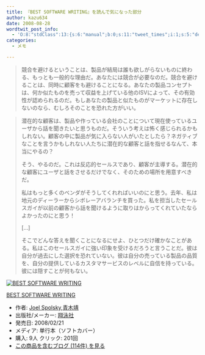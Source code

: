 ```yaml
---
title: 『BEST SOFTWARE WRITING』を読んで気になった部分
author: kazu634
date: 2008-08-28
wordtwit_post_info:
  - 'O:8:"stdClass":13:{s:6:"manual";b:0;s:11:"tweet_times";i:1;s:5:"delay";i:0;s:7:"enabled";i:1;s:10:"separation";s:2:"60";s:7:"version";s:3:"3.7";s:14:"tweet_template";b:0;s:6:"status";i:2;s:6:"result";a:0:{}s:13:"tweet_counter";i:2;s:13:"tweet_log_ids";a:1:{i:0;i:4237;}s:9:"hash_tags";a:0:{}s:8:"accounts";a:1:{i:0;s:7:"kazu634";}}'
categories:
  - メモ

---
```

<div class="section">
<blockquote>
<p>
      競合を避けるということは、製品が結局は誰も欲しがらないものに終わる、もっとも一般的な理由だ。あなたには競合が必要なのだ。競合を避けることは、同時に顧客をも避けることになる。あなたの製品コンセプトは、何か似たものを売って収益を上げている他のISVによって、その有効性が認められるのだ。もしあなたの製品と似たものがマーケットに存在しないのなら、むしろそのことを恐れた方がいい。
</p>
</blockquote>
  
<blockquote>
<p>
      潜在的な顧客は、製品や作っている会社のことについて現在使っているユーザから話を聞きたいと思うものだ。そういう考えは怖く感じられるかもしれない。顧客の中に製品が気に入らない人がいたとしたら？ネガティブなことを言うかもしれない人たちに潜在的な顧客と話を指せるなんて、本当にやるの？
</p>
    
<p>
      そう、やるのだ。これは反応的セールスであり、顧客が主導する。潜在的な顧客にユーザと話をさせるだけでなく、そのための場所を用意すべきだ。
</p>
    
<p>
      私はもっと多くのベンダがそうしてくれればいいのにと思う。去年、私は地元のディーラーからシボレーアバランチを買った。私を担当したセールスガイが以前の顧客から話を聞けるように取りはからってくれていたならよかったのにと思う！
</p>
    
<p>
      [&#8230;]
</p>
    
<p>
      そこでどんな答えを聞くことになるにせよ、ひとつだけ確かなことがある。私はこのセールスガイに強い印象を受けるだろうと言うことだ。彼は自分が過去にした選択を恐れていない。彼は自分の売っている製品の品質を、自分の提供しているカスタマサービスのレベルに自信を持っている。彼には隠すことが何もない。
</p>
</blockquote>
  
<div class="hatena-asin-detail">
<a href="http://www.amazon.co.jp/dp/4798115819/?tag=hatena_st1-22&ascsubtag=d-7ibv" onclick="__gaTracker('send', 'event', 'outbound-article', 'http://www.amazon.co.jp/dp/4798115819/?tag=hatena_st1-22&ascsubtag=d-7ibv', '');"><img src="https://images-na.ssl-images-amazon.com/images/I/51TSXSjc4-L._SL160_.jpg" class="hatena-asin-detail-image" alt="BEST SOFTWARE WRITING" title="BEST SOFTWARE WRITING" /></a></p> 
    
<div class="hatena-asin-detail-info">
<p class="hatena-asin-detail-title">
<a href="http://www.amazon.co.jp/dp/4798115819/?tag=hatena_st1-22&ascsubtag=d-7ibv" onclick="__gaTracker('send', 'event', 'outbound-article', 'http://www.amazon.co.jp/dp/4798115819/?tag=hatena_st1-22&ascsubtag=d-7ibv', 'BEST SOFTWARE WRITING');">BEST SOFTWARE WRITING</a>
</p>
      
<ul>
<li>
<span class="hatena-asin-detail-label">作者:</span> <a href="http://d.hatena.ne.jp/keyword/Joel%20Spolsky" onclick="__gaTracker('send', 'event', 'outbound-article', 'http://d.hatena.ne.jp/keyword/Joel%20Spolsky', 'Joel Spolsky');" class="keyword">Joel Spolsky</a>,<a href="http://d.hatena.ne.jp/keyword/%C0%C4%CC%DA%CC%F7" onclick="__gaTracker('send', 'event', 'outbound-article', 'http://d.hatena.ne.jp/keyword/%C0%C4%CC%DA%CC%F7', '青木靖');" class="keyword">青木靖</a>
</li>
<li>
<span class="hatena-asin-detail-label">出版社/メーカー:</span> <a href="http://d.hatena.ne.jp/keyword/%E6%C6%B1%CB%BC%D2" onclick="__gaTracker('send', 'event', 'outbound-article', 'http://d.hatena.ne.jp/keyword/%E6%C6%B1%CB%BC%D2', '翔泳社');" class="keyword">翔泳社</a>
</li>
<li>
<span class="hatena-asin-detail-label">発売日:</span> 2008/02/21
</li>
<li>
<span class="hatena-asin-detail-label">メディア:</span> 単行本（ソフトカバー）
</li>
<li>
<span class="hatena-asin-detail-label">購入</span>: 9人 <span class="hatena-asin-detail-label">クリック</span>: 201回
</li>
<li>
<a href="http://d.hatena.ne.jp/asin/4798115819" onclick="__gaTracker('send', 'event', 'outbound-article', 'http://d.hatena.ne.jp/asin/4798115819', 'この商品を含むブログ (114件) を見る');" target="_blank">この商品を含むブログ (114件) を見る</a>
</li>
</ul>
</div>
    
<div class="hatena-asin-detail-foot">
</div>
</div>
</div>
